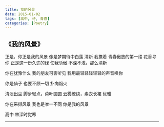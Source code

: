 ```yaml
---
title: 我的风景
date: 2015-01-02
tags: [高中, 诗, 青春]
categories: [Poetry]
---
```


## 《我的风景》
正是，你正是我的风景
像是梦期待中白莲 清新
我携着
青春傲放的第一缕 花香寻你
正是这一份久违的绿
使我骄傲
不深不浅，那么清新

你在犹豫什么
我的朋友可否听见
我用最轻轻轻轻轻的声音唤你

你是仙子
也要不顾一切
扑向烟火

清淡出尘
脚步轻点，荷叶圆圆
云雾缭绕，素衣长裙
优雅

你在采撷风景
我也是唯一不同
你是我的风景

高中 林深时觉寒

---